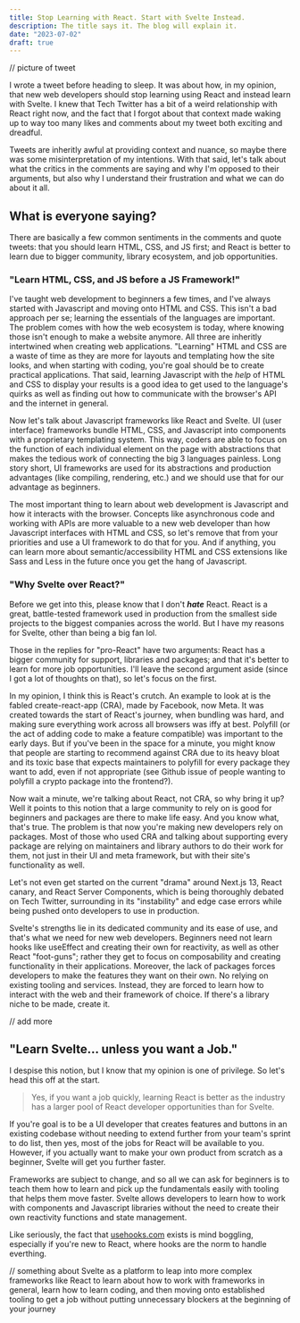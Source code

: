```yaml
---
title: Stop Learning with React. Start with Svelte Instead.
description: The title says it. The blog will explain it.
date: "2023-07-02"
draft: true
---
```


// picture of tweet

I wrote a tweet before heading to sleep. It was about how, in my opinion, that new web
developers should stop learning using React and instead learn with Svelte. I knew that Tech
Twitter has a bit of a weird relationship with React right now, and the fact that I forgot
about that context made waking up to way too many likes and comments about my tweet both
exciting and dreadful.

Tweets are inheritly awful at providing context and nuance, so maybe there was some 
misinterpretation of my intentions. With that said, let's talk about what the critics in the 
comments are saying and why I'm opposed to their arguments, but also why I understand their
frustration and what we can do about it all.

## What is everyone saying?

There are basically a few common sentiments in the comments and quote tweets: that you should
learn HTML, CSS, and JS first; and React is better to learn due to bigger community, library
ecosystem, and job opportunities.

### "Learn HTML, CSS, and JS before a JS Framework!"

I've taught web development to beginners a few times, and I've always started with Javascript
and moving onto HTML and CSS. This isn't a bad approach per se; learning the essentials of the 
languages are important. The problem comes with how the web ecosystem is today, where knowing
those isn't enough to make a website anymore. All three are inheritly intertwined when creating
web applications. "Learning" HTML and CSS are a waste of time as they are more for layouts and 
templating how the site looks, and when starting with coding, you're goal should be to create
practical applications. That said, learning Javascript with the *help* of HTML and CSS to 
display your results is a good idea to get used to the language's quirks as well as finding out
how to communicate with the browser's API and the internet in general.

Now let's talk about Javascript frameworks like React and Svelte. UI (user interface) frameworks
bundle HTML, CSS, and Javascript into components with a proprietary templating system. This way,
coders are able to focus on the function of each individual element on the page with abstractions
that makes the tedious work of connecting the big 3 languages painless. Long story short, 
UI frameworks are used for its abstractions and production advantages (like compiling, rendering,
etc.) and we should use that for our advantage as beginners.

The most important thing to learn about web development is Javascript and how it interacts with
the browser. Concepts like asynchronous code and working with APIs are more valuable to a new
web developer than how Javascript interfaces with HTML and CSS, so let's remove that from
your priorities and use a UI framework to do that for you. And if anything, you can learn more
about semantic/accessibility HTML and CSS extensions like Sass and Less in the future once you 
get the hang of Javascript.

### "Why Svelte over React?"

Before we get into this, please know that I don't ***hate*** React. React is a great,
battle-tested framework used in production from the smallest side projects to the biggest
companies across the world. But I have my reasons for Svelte, other than being a big fan lol.

Those in the replies for "pro-React" have two arguments: React has a bigger community for 
support, libraries and packages; and that it's better to learn for more job opportunities. I'll
leave the second argument aside (since I got a lot of thoughts on that), so let's focus on the 
first.

In my opinion, I think this is React's crutch. An example to look at is the fabled
create-react-app (CRA), made by Facebook, now Meta. It was created towards the start of React's 
journey, when bundling was hard, and making sure everything work across all browsers was iffy
at best. Polyfill (or the act of adding code to make a feature compatible) was important to 
the early days. But if you've been in the space for a minute, you might know that people are 
starting to recommend against CRA due to its heavy bloat and its toxic base that expects 
maintainers to polyfill for every package they want to add, even if not appropriate (see 
Github issue of people wanting to polyfill a crypto package into the frontend?).

Now wait a minute, we're talking about React, not CRA, so why bring it up? Well it points to
this notion that a large community to rely on is good for beginners and packages are there to 
make life easy. And you know what, that's true. The problem is that now you're making new
developers rely on packages. Most of those who used CRA and talking about supporting every 
package are relying on maintainers and library authors to do their work for them, not just in 
their UI and meta framework, but with their site's functionality as well.

Let's not even get started on the current "drama" around Next.js 13, React canary, and React
Server Components, which is being thoroughly debated on Tech Twitter, surrounding in its 
"instability" and edge case errors while being pushed onto developers to use in production.

Svelte's strengths lie in its dedicated community and its ease of use, and that's what we need
for new web developers. Beginners need not learn hooks like useEffect and creating their own
for reactivity, as well as other React "foot-guns"; rather they get to focus on composability 
and creating functionality in their applications. Moreover, the lack of packages forces
developers to make the features they want on their own. No relying on existing tooling and 
services. Instead, they are forced to learn how to interact with the web and their framework
of choice. If there's a library niche to be made, create it.

// add more

## "Learn Svelte... unless you want a Job."

I despise this notion, but I know that my opinion is one of privilege. So let's head this off 
at the start. 

> Yes, if you want a job quickly, learning React is better as the industry has a larger pool of 
React developer opportunities than for Svelte.

If you're goal is to be a UI developer that creates features and buttons in an existing codebase
without needing to extend further from your team's sprint to do list, then yes, most of the jobs
for React will be available to you. However, if you actually want to make your own product from
scratch as a beginner, Svelte will get you further faster.

Frameworks are subject to change, and so all we can ask for beginners is to teach them how to
learn and pick up the fundamentals easily with tooling that helps them move faster. Svelte allows
developers to learn how to work with components and Javascript libraries without the need to
create their own reactivity functions and state management. 

Like seriously, the fact that [usehooks.com](https://usehooks.com) exists is mind boggling, 
especially if you're new to React, where hooks are the norm to handle everthing.

// something about Svelte as a platform to leap into more complex frameworks like React to
learn about how to work with frameworks in general, learn how to learn coding, and then 
moving onto established tooling to get a job without putting unnecessary blockers at the 
beginning of your journey
